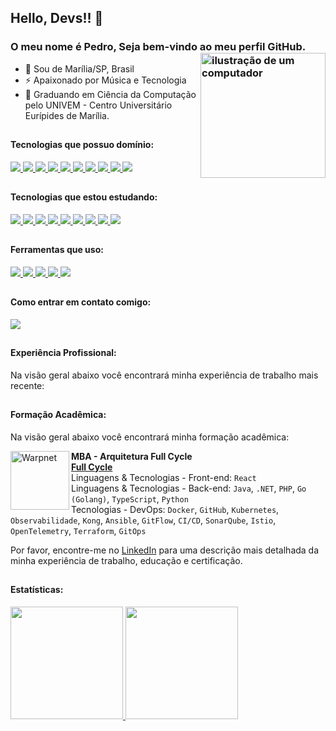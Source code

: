 <link rel="stylesheet" href="https://cdn.jsdelivr.net/gh/devicons/devicon@v2.15.1/devicon.min.css">

## Hello, Devs!! 👋
### O meu nome é Pedro, Seja bem-vindo ao meu perfil GitHub. <img src="https://raw.githubusercontent.com/MicaelliMedeiros/micaellimedeiros/master/image/computer-illustration.png" alt="ilustração de um computador" min-width="200px" max-width="200px" width="200px" align="right">

- 🔰  Sou de Marília/SP, Brasil
- ⚡ Apaixonado por Música e Tecnologia
- 🧠 Graduando em Ciência da Computação pelo UNIVEM - Centro Universitário Eurípides de Marília.


##

#### Tecnologias que possuo domínio:
<div>
  <a href="https://www.mysql.com/" >
    <img src="https://skillicons.dev/icons?i=mysql"/>
  </a>
  <a href="https://dev.java/" >
    <img src="https://skillicons.dev/icons?i=python"/>
  </a>
  
  <a href="https://dev.java/" >
    <img src="https://skillicons.dev/icons?i=java"/>
  </a>
  
  <a href="https://go.dev/" >
    <img src="https://skillicons.dev/icons?i=go"/>
  </a>
  
  <a href="https://flask.palletsprojects.com/en/3.0.x/" >
    <img src="https://skillicons.dev/icons?i=flask"/>
  </a>
  
  <a href="https://www.djangoproject.com/" >
    <img src="https://skillicons.dev/icons?i=django"/>
  </a>

  
  <a href="https://azure.microsoft.com/pt-br/products/devops/" >
    <img src="https://skillicons.dev/icons?i=azure"/>
  </a>
  
  <a href="https://www.linux.org/" >
    <img src="https://skillicons.dev/icons?i=linux"/>
  </a>
  
  <a href="https://www.docker.com/" >
    <img src="https://skillicons.dev/icons?i=docker"/>
  </a>
  
  <a href="https://git-scm.com/" >
    <img src="https://skillicons.dev/icons?i=git"/>
  </a>

  

##

#### Tecnologias que estou estudando:
<div>
  <a href="https://www.postgresql.org/" >
    <img src="https://skillicons.dev/icons?i=postgres"/>
  </a>
 
  <a href="https://www.gnu.org/software/gnu-c-manual/gnu-c-manual.html" >
    <img src="https://skillicons.dev/icons?i=c"/>
  </a>
  
  <a href="https://www.php.net/" >
    <img src="https://skillicons.dev/icons?i=php"/>
  </a>
  
  <a href="https://www.php.net/" >
    <img src="https://skillicons.dev/icons?i=laravel"/>
  </a>

  <a href="https://www.php.net/" >
    <img src="https://skillicons.dev/icons?i=dart"/>
  </a>

  <a href="https://www.php.net/" >
    <img src="https://skillicons.dev/icons?i=flutter"/>
  </a>
  
  <a href="https://aws.amazon.com/pt/free/?gclid=CjwKCAiAu9yqBhBmEiwAHTx5p9UfN-GDFcotgZuLXhbM2Nphgjzf4DD_cf44mloSF-q7ryiGCOui0hoCk68QAvD_BwE&trk=2ee11bb2-bc40-4546-9852-2c4ad8e8f646&sc_channel=ps&ef_id=CjwKCAiAu9yqBhBmEiwAHTx5p9UfN-GDFcotgZuLXhbM2Nphgjzf4DD_cf44mloSF-q7ryiGCOui0hoCk68QAvD_BwE:G:s&s_kwcid=AL!4422!3!561843094929!e!!g!!aws!15278604629!130587771740&all-free-tier.sort-by=item.additionalFields.SortRank&all-free-tier.sort-order=asc&awsf.Free%20Tier%20Types=*all&awsf.Free%20Tier%20Categories=*all" >
    <img src="https://skillicons.dev/icons?i=aws"/>
  </a>
 
  <a href="https://www.ansible.com/" >
    <img src="https://skillicons.dev/icons?i=ansible"/>
  </a>

  <a href="https://kafka.apache.org/" >
    <img src="https://skillicons.dev/icons?i=kafka"/>
  </a>
  
  
##

#### Ferramentas que uso:
<div>
  <a href="https://www.vim.org/" >
    <img src="https://skillicons.dev/icons?i=vim"/>
  </a>
  
  <a href="https://code.visualstudio.com/" >
    <img src="https://skillicons.dev/icons?i=vscode"/>
  </a>
  
  <a href="https://developer.android.com/studio" >
    <img src="https://skillicons.dev/icons?i=androidstudio"/>
  </a>
  
  <a href="https://www.postman.com/" >
    <img src="https://skillicons.dev/icons?i=postman"/>
  </a>
  
  <a href="https://www.gnu.org/savannah-checkouts/gnu/bash/manual/bash.html" >
    <img src="https://skillicons.dev/icons?i=bash"/>
  </a>

  
  

##

#### Como entrar em contato comigo:
<div>
<a href="https://www.linkedin.com/in/pedro-sandrini/" target="_blank"><img src="https://img.shields.io/badge/-LinkedIn-%230077B5?style=for-the-badge&logo=linkedin&logoColor=white" target="_blank"></a>       
<!-- <a href ="mailto:sandrini.pedro@outlook.com"><img src="https://img.shields.io/badge/mail-FFFFFF?style=for-the-badge&logo=outlook" target="_blank"></a> -->
</div>

##

#### Experiência Profissional:

Na visão geral abaixo você encontrará minha experiência de trabalho mais recente:



##

#### Formação Acadêmica:

Na visão geral abaixo você encontrará minha formação acadêmica:

[<img align="left" height="94px" width="94px" alt="Warpnet" src="https://fullcycle.com.br/wp-content/themes/fullcycle/assets/images/logo-fc.svg"/>](https://curso.fullcycle.com.br/curso-fullcycle/)

**MBA - Arquitetura Full Cycle** \
[**Full Cycle**](https://curso.fullcycle.com.br/curso-fullcycle/) \
Linguagens & Tecnologias - Front-end: `React`
<br/>Linguagens & Tecnologias - Back-end: `Java`, `.NET`, `PHP`, `Go (Golang)`, `TypeScript`, `Python`
<br/>Tecnologias - DevOps: `Docker`, `GitHub`, `Kubernetes`, `Observabilidade`, `Kong`, `Ansible`, `GitFlow`, `CI/CD`, `SonarQube`, `Istio`, `OpenTelemetry`, `Terraform`, `GitOps`

Por favor, encontre-me no [LinkedIn](https://www.linkedin.com/in/sandrini-pedro/) para uma descrição mais detalhada da minha experiência de trabalho, educação e certificação.

##

#### Estatísticas:
<div>
<a href="https://github.com/pedrosandrini">
<img loading="lazy" height="180em" src="https://github-readme-stats.vercel.app/api/top-langs/?username=pedrosandrini&layout=compact&langs_count=7&theme=radical"/>
<img loading="lazy" height="180em" src="https://github-readme-stats.vercel.app/api/?username=pedrosandrini&show_icons=true&include_all_commits=true&theme=radical"/>
</a>
</div>
